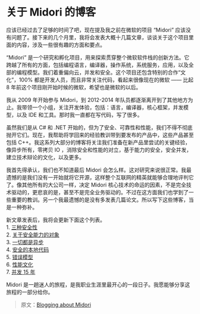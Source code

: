# 关于 Midori 的博客

应该已经过去了足够的时间了吧，现在提及我之前在微软的项目 “Midori” 应该没有问题了。接下来的几个月里，我将会发表大概十几篇文章，谈谈关于这个项目里面的内容，涉及一些很有趣的方面和要点。 

“Midori” 是一个研究和孵化项目，用来探索贯穿整个微软软件栈的创新方法。它跨越了所有的方面，包括编程语言，编译器，操作系统，系统服务，应用，以及全部的编程模型。我们着重偏向云，并发和安全。这个项目还包含特别的合作“文化”，100% 都是开发人员，而且非常关注代码，看起来很像现在的微软 —— 比起 8 年前这个项目刚开始时候的微软，希望也是微软的以后。

我从 2009 年开始参与 Midori，到 2012-2014 年队员都逐渐离开到了其他地方为止。我带领一个小组，关注开发体验，包括：语言，编译器，核心框架，并发模型，以及 IDE 和工具。那时我一直都在写代码，写了很多。 

虽然我们是从 C# 和 .NET 开始的，但为了安全、可靠性和性能，我们不得不彻底抛开它们。现在，我帮助将学回来的经验教训带到要发布的产品中，这些产品甚至包括 C++。我这系列大部分的博客将关注我们准备在新产品里尝试的关键经验，像异步所有，零拷贝 IO ，消除安全和性能的对立，基于能力的安全，安全并发，建立技术辩论的文化，以及更多。

我首先得承认，我们也不知道最后 Midori 会怎么样。这对研究来说很正常。我最遗憾的是我们没有一开始就将它开源，这样整个互联网的精英就能够合理地评判它了。像其他所有的大公司一样，决定 Midori 核心技术的命运的因素，不是完全技术驱动的，更悲哀的是，甚至不是完全业务驱动的。不过在这方面我们也学到了一些重要的教训。另一个我最遗憾的是没有多发表几篇论文。所以写下这些博客，当是一种弥补。

新文章发表后，我将会更新下面这个列表。  
    1. [三种安全性](https://github.com/Ruikuan/blogging-about-midori/blob/master/a_tale_of_three_safeties.md)   
    2. [关于安全能力的对象](https://github.com/Ruikuan/blogging-about-midori/blob/master/objects_as_secure_capabilities.md)  
    3. [一切都是异步](https://github.com/Ruikuan/blog/blogging-about-midori/master/asynchronous_everything.md)  
    4. [安全的本地代码](https://github.com/Ruikuan/blogging-about-midori/blob/master/safe_native_code.md)  
    5. [错误模型](https://github.com/Ruikuan/blogging-about-midori/blob/master/the_error_model.md)  
    6. [性能文化](https://github.com/Ruikuan/blogging-about-midori/blob/master/performance_culture.md)  
    7. [并发 15 年](https://github.com/Ruikuan/blogging-about-midori/blob/master/15_years_of_concurrency.md)  

Midori 是一趟迷人的旅程，是我职业生涯里最开心的一段日子。我愿能够分享这旅程的一部分给你。 


> 原文：[Blogging about Midori](http://joeduffyblog.com/2015/11/03/blogging-about-midori/)
